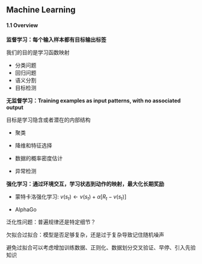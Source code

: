 ## Machine Learning 

#### 1.1 Overview

**监督学习：每个输入样本都有目标输出标签**

我们的目的是学习函数映射

* 分类问题
* 回归问题
* 语义分割
* 目标检测

**无监督学习：Training examples as input patterns, with no associated output**

目标是学习隐含或者潜在的内部结构

* 聚类
* 降维和特征选择
* 数据的概率密度估计

* 异常检测

**强化学习：通过环境交互，学习状态到动作的映射，最大化长期奖励**

* 蒙特卡洛强化学习: $v(s_t) \leftarrow v(s_t) + \alpha [R_t - v(s_t)]$

* AlphaGo

泛化性问题：普遍规律还是特定细节？

欠拟合过拟合：模型是否足够复杂，还是过于复杂导致记住随机噪声

避免过拟合可以考虑增加训练数据、正则化、数据划分交叉验证、早停、引入先验知识

